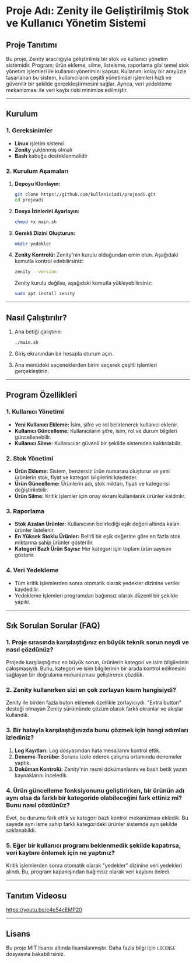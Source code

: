 # Proje Adı: **Zenity ile Geliştirilmiş Stok ve Kullanıcı Yönetim Sistemi**

## Proje Tanıtımı

Bu proje, Zenity aracılığıyla geliştirilmiş bir stok ve kullanıcı yönetim sistemidir. Program; ürün ekleme, silme, listeleme, raporlama gibi temel stok yönetim işlemleri ile kullanıcı yönetimini kapsar. Kullanımı kolay bir arayüzle tasarlanan bu sistem, kullanıcıların çeşitli yönetimsel işlemleri hızlı ve güvenilir bir şekilde gerçekleştirmesini sağlar. Ayrıca, veri yedekleme mekanizması ile veri kaybı riski minimize edilmiştir.

---

## Kurulum

### 1. Gereksinimler

- **Linux** işletim sistemi
- **Zenity** yüklenmiş olmalı
- **Bash** kabuğu desteklenmelidir

### 2. Kurulum Aşamaları

1. **Depoyu Klonlayın:**

   ```bash
   git clone https://github.com/kullaniciadi/projeadi.git
   cd projeadi
   ```

2. **Dosya İzinlerini Ayarlayın:**

   ```bash
   chmod +x main.sh
   ```

3. **Gerekli Dizini Oluşturun:**

   ```bash
   mkdir yedekler
   ```

4. **Zenity Kontrolü:**
   Zenity'nin kurulu olduğundan emin olun. Aşağıdaki komutla kontrol edebilirsiniz:

   ```bash
   zenity --version
   ```

   Zenity kurulu değilse, aşağıdaki komutla yükleyebilirsiniz:

   ```bash
   sudo apt install zenity
   ```

---

## Nasıl Çalıştırılır?

1. Ana betiği çalıştırın:

   ```bash
   ./main.sh
   ```

2. Giriş ekranından bir hesapla oturum açın.

3. Ana menüdeki seçeneklerden birini seçerek çeşitli işlemleri gerçekleştirin.

---

## Program Özellikleri

### 1. **Kullanıcı Yönetimi**

- **Yeni Kullanıcı Ekleme:** İsim, şifre ve rol belirlenerek kullanıcı eklenir.
- **Kullanıcı Güncelleme:** Kullanıcıların şifre, isim, rol ve durum bilgileri güncellenebilir.
- **Kullanıcı Silme:** Kullanıcılar güvenli bir şekilde sistemden kaldırılabilir.

### 2. **Stok Yönetimi**

- **Ürün Ekleme:** Sistem, benzersiz ürün numarası oluşturur ve yeni ürünlerin stok, fiyat ve kategori bilgilerini kaydeder.
- **Ürün Güncelleme:** Ürünlerin adı, stok miktarı, fiyatı ve kategorisi değiştirilebilir.
- **Ürün Silme:** Kritik işlemler için onay ekranı kullanılarak ürünler kaldırılır.

### 3. **Raporlama**

- **Stok Azalan Ürünler:** Kullanıcının belirlediği eşik değeri altında kalan ürünler listelenir.
- **En Yüksek Stoklu Ürünler:** Belirli bir eşik değerine göre en fazla stok miktarına sahip ürünler gösterilir.
- **Kategori Bazlı Ürün Sayısı:** Her kategori için toplam ürün sayısını gösterir.

### 4. **Veri Yedekleme**

- Tüm kritik işlemlerden sonra otomatik olarak yedekler dizinine veriler kaydedilir.
- Yedekleme işlemleri programdan bağımsız olarak düzenli bir şekilde yapılır.

---

## Sık Sorulan Sorular (FAQ)

### 1. Proje sırasında karşılaştığınız en büyük teknik sorun neydi ve nasıl çözdünüz?

Projede karşılaştığımız en büyük sorun, ürünlerin kategori ve isim bilgilerinin çakışmasıydı. Bunu, kategori ve isim bilgilerinin bir arada kontrol edilmesini sağlayan bir doğrulama mekanizması geliştirerek çözdük.

### 2. Zenity kullanırken sizi en çok zorlayan kısım hangisiydi?

Zenity ile birden fazla buton eklemek özellikle zorlayıcıydı. "Extra button" desteği olmayan Zenity sürümünde çözüm olarak farklı ekranlar ve akışlar kullandık.

### 3. Bir hatayla karşılaştığınızda bunu çözmek için hangi adımları izlediniz?

1. **Log Kayıtları:** Log dosyasından hata mesajlarını kontrol ettik.
2. **Deneme-Tecrübe:** Sorunu izole ederek çalışma ortamında denemeler yaptık.
3. **Doküman Kontrolü:** Zenity'nin resmi dokümanlarını ve bash betik yazım kaynaklarını inceledik.

### 4. Ürün güncelleme fonksiyonunu geliştirirken, bir ürünün adı aynı olsa da farklı bir kategoride olabileceğini fark ettiniz mi? Bunu nasıl çözdünüz?

Evet, bu durumu fark ettik ve kategori bazlı kontrol mekanizması ekledik. Bu sayede aynı isme sahip farklı kategorideki ürünler sistemde ayrı şekilde saklanabildi.

### 5. Eğer bir kullanıcı programı beklenmedik şekilde kapatırsa, veri kaybını önlemek için ne yaptınız?

Kritik işlemlerden sonra otomatik olarak "yedekler" dizinine veri yedekleri alındı. Bu, program kapanışından bağımsız olarak veri kaybını önledi.

---

## Tanıtım Videosu

https://youtu.be/c4e54cEMP20

---

## Lisans

Bu proje MIT lisansı altında lisanslanmıştır. Daha fazla bilgi için `LICENSE` dosyasına bakabilirsiniz.

